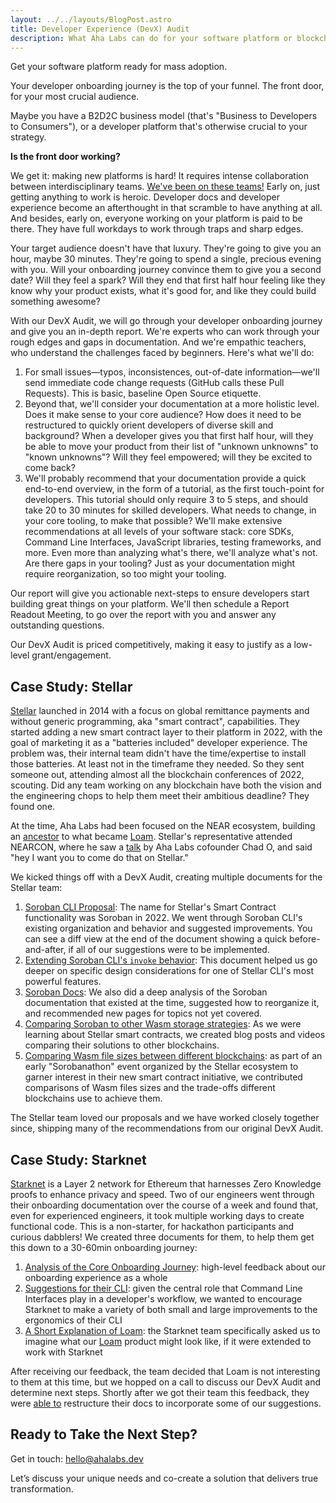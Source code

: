 ```yaml
---
layout: ../../layouts/BlogPost.astro
title: Developer Experience (DevX) Audit
description: What Aha Labs can do for your software platform or blockchain project
---
```


Get your software platform ready for mass adoption.

Your developer onboarding journey is the top of your funnel. The front door, for your most crucial audience.

Maybe you have a B2D2C business model (that's "Business to Developers to Consumers"), or a developer platform that's otherwise crucial to your strategy.

**Is the front door working?**

We get it: making new platforms is hard! It requires intense collaboration between interdisciplinary teams. [We've been on these teams!](/team) Early on, just getting anything to work is heroic. Developer docs and developer experience become an afterthought in that scramble to have anything at all. And besides, early on, everyone working on your platform is paid to be there. They have full workdays to work through traps and sharp edges.

Your target audience doesn't have that luxury. They're going to give you an hour, maybe 30 minutes. They're going to spend a single, precious evening with you. Will your onboarding journey convince them to give you a second date? Will they feel a spark? Will they end that first half hour feeling like they know why your product exists, what it's good for, and like they could build something awesome?

With our DevX Audit, we will go through your developer onboarding journey and give you an in-depth report. We're experts who can work through your rough edges and gaps in documentation. And we're empathic teachers, who understand the challenges faced by beginners. Here's what we'll do:

1. For small issues—typos, inconsistences, out-of-date information—we'll send immediate code change requests (GitHub calls these Pull Requests). This is basic, baseline Open Source etiquette.
2. Beyond that, we'll consider your documentation at a more holistic level. Does it make sense to your core audience? How does it need to be restructured to quickly orient developers of diverse skill and background? When a developer gives you that first half hour, will they be able to move your product from their list of "unknown unknowns" to "known unknowns"? Will they feel empowered; will they be excited to come back?
3. We'll probably recommend that your documentation provide a quick end-to-end overview, in the form of a tutorial, as the first touch-point for developers. This tutorial should only require 3 to 5 steps, and should take 20 to 30 minutes for skilled developers. What needs to change, in your core tooling, to make that possible? We'll make extensive recommendations at all levels of your software stack: core SDKs, Command Line Interfaces, JavaScript libraries, testing frameworks, and more. Even more than analyzing what's there, we'll analyze what's not. Are there gaps in your tooling? Just as your documentation might require reorganization, so too might your tooling.

Our report will give you actionable next-steps to ensure developers start building great things on your platform. We'll then schedule a Report Readout Meeting, to go over the report with you and answer any outstanding questions.

Our DevX Audit is priced competitively, making it easy to justify as a low-level grant/engagement.

## Case Study: Stellar

[Stellar](https://stellar.org/) launched in 2014 with a focus on global remittance payments and without generic programming, aka "smart contract", capabilities. They started adding a new smart contract layer to their platform in 2022, with the goal of marketing it as a "batteries included" developer experience. The problem was, their internal team didn't have the time/expertise to install those batteries. At least not in the timeframe they needed. So they sent someone out, attending almost all the blockchain conferences of 2022, scouting. Did any team working on any blockchain have both the vision and the engineering chops to help them meet their ambitious deadline? They found one.

At the time, Aha Labs had been focused on the NEAR ecosystem, building an [ancestor](https://raen.dev/admin/) to what became [Loam](https://loam.build). Stellar's representative attended NEARCON, where he saw a [talk](https://youtu.be/VenoNgWdvw0) by Aha Labs cofounder Chad O, and said "hey I want you to come do that on Stellar."

We kicked things off with a DevX Audit, creating multiple documents for the Stellar team:

1. [Soroban CLI Proposal](https://docs.google.com/document/d/16lJhyMU6cqRzNtMclr9yXd978MJgbZ0El9UhxbTz_Ts/edit?tab=t.0#heading=h.4tvfd2wht2ga): The name for Stellar's Smart Contract functionality was Soroban in 2022. We went through Soroban CLI's existing organization and behavior and suggested improvements. You can see a diff view at the end of the document showing a quick before-and-after, if all of our suggestions were to be implemented.
2. [Extending Soroban CLI's `invoke` behavior](https://docs.google.com/document/d/1LASaLyxIA2-YqLnn2NqI5NZGnEmdzx9lLh-j7n0-i4A/edit?tab=t.0#heading=h.rr1xfyfdbyqw): This document helped us go deeper on specific design considerations for one of Stellar CLI's most powerful features.
3. [Soroban Docs](https://docs.google.com/document/d/1qtMqTQZStR1Q9syaG-LgZKT_rcuEg0FLMIXhuAK1nYQ/edit?tab=t.0#heading=h.tuiqqltzs76h): We also did a deep analysis of the Soroban documentation that existed at the time, suggested how to reorganize it, and recommended new pages for topics not yet covered.
4. [Comparing Soroban to other Wasm storage strategies](https://ahalabs.dev/posts/comparing-rust-smart-contract-storage-approaches/): As we were learning about Stellar smart contracts, we created blog posts and videos comparing their solutions to other blockchains.
5. [Comparing Wasm file sizes between different blockchains](https://github.com/stellar/sorobanathon/discussions/26): as part of an early "Sorobanathon" event organized by the Stellar ecosystem to garner interest in their new smart contract initiative, we contributed comparisons of Wasm files sizes and the trade-offs different blockchains use to achieve them.

The Stellar team loved our proposals and we have worked closely together since, shipping many of the recommendations from our original DevX Audit.

## Case Study: Starknet

[Starknet](https://www.starknet.io/) is a Layer 2 network for Ethereum that harnesses Zero Knowledge proofs to enhance privacy and speed. Two of our engineers went through their onboarding documentation over the course of a week and found that, even for experienced engineers, it took multiple working days to create functional code. This is a non-starter, for hackathon participants and curious dabblers! We created three documents for them, to help them get this down to a 30-60min onboarding journey:

1. [Analysis of the Core Onboarding Journey](https://docs.google.com/document/d/1z5_nkwNhxXitz6PYeUZu-avv6gGrWuDTXsL25luAh4I/edit?tab=t.0#heading=h.hmhw8fbeiiq5): high-level feedback about our onboarding experience as a whole
2. [Suggestions for their CLI](https://docs.google.com/document/d/17OaiXeSVJH1bEJVVNx_ZiWmJZsbgF9vAdEMcHNZYIwM/edit?tab=t.0#heading=h.wf127bwxcmvq): given the central role that Command Line Interfaces play in a developer's workflow, we wanted to encourage Starknet to make a variety of both small and large improvements to the ergonomics of their CLI
3. [A Short Explanation of Loam](https://docs.google.com/document/d/1fHkrZeQMj_v4xzne8g4toKRa71Q-EKW_oR71_Cn1lPo/edit?tab=t.0#heading=h.pp9a87xx5ks8): the Starknet team specifically asked us to imagine what our [Loam](https://loam.build/) product might look like, if it were extended to work with Starknet

After receiving our feedback, the team decided that Loam is not interesting to them at this time, but we hopped on a call to discuss our DevX Audit and determine next steps. Shortly after we got their team this feedback, they were [able to](https://github.com/starknet-io/starknet-docs/pull/1480) restructure their docs to incorporate some of our suggestions.

## Ready to Take the Next Step?

Get in touch: <a href="mailto:hello@ahalabs.dev?subject=DevX Audit">hello@ahalabs.dev</a>

Let’s discuss your unique needs and co-create a solution that delivers true transformation.

